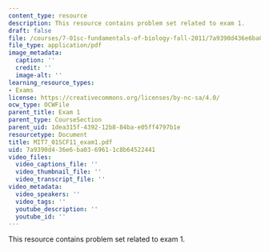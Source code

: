 ```yaml
---
content_type: resource
description: This resource contains problem set related to exam 1.
draft: false
file: /courses/7-01sc-fundamentals-of-biology-fall-2011/7a9390d436e6ba0369611c8b64522441_MIT7_01SCF11_exam1.pdf
file_type: application/pdf
image_metadata:
  caption: ''
  credit: ''
  image-alt: ''
learning_resource_types:
- Exams
license: https://creativecommons.org/licenses/by-nc-sa/4.0/
ocw_type: OCWFile
parent_title: Exam 1
parent_type: CourseSection
parent_uid: 1dea315f-4392-12b8-84ba-e05ff4797b1e
resourcetype: Document
title: MIT7_01SCF11_exam1.pdf
uid: 7a9390d4-36e6-ba03-6961-1c8b64522441
video_files:
  video_captions_file: ''
  video_thumbnail_file: ''
  video_transcript_file: ''
video_metadata:
  video_speakers: ''
  video_tags: ''
  youtube_description: ''
  youtube_id: ''
---
```

This resource contains problem set related to exam 1.